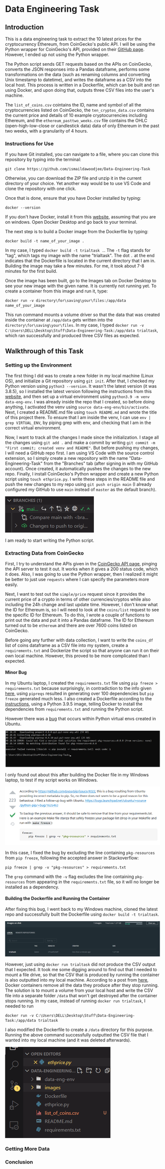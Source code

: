 # Data Engineering Task

## Introduction

This is a data engineering task to extract the 10 latest prices for the cryptocurrency Ethereum, from CoinGecko's public API. I will be using the Python wrapper for CoinGecko's API, provided on their [GitHub page](https://github.com/man-c/pycoingecko). However, I ended up not using the Python wrapper.

The Python script sends GET requests based on the APIs on CoinGecko, converts the JSON responses into a Pandas dataframe, performs some transformations on the data (such as renaming columns and converting Unix timestamp to datetime), and writes the dataframe as a CSV into the local host. This process is written in a Dockerfile, which can be built and ran using Docker, and upon doing that, outputs three CSV files into the user's machine.

The `list_of_coins.csv` cointains the ID, name and symbol of all the cryptocurrencies listed on CoinGecko, the `ten_cryptos_data.csv` contains the current price and details of 10 example cryptocurrencies including Ethereum, and the `ethereum_pasttwo_weeks.csv` file contains the OHLC (open-high-low-close or candlestick data) data of only Ethereum in the past two weeks, with a granularity of 4 hours.

### Instructions for Use

If you have Git installed, you can navigate to a file, where you can clone this repository by typing into the terminal:

    git clone https://github.com/ismaildawoodjee/Data-Engineering-Task

Otherwise, you can download the ZIP file and unzip it in the current directory of your choice. Yet another way would be to use VS Code and clone the repository with one click.

Once that is done, ensure that you have Docker installed by typing:

    docker --version

If you don't have Docker, install it from this [website](https://docs.docker.com/docker-for-windows/install/), assuming that you are on windows. Open Docker Desktop and go back to your terminal.

The next step is to build a Docker image from the Dockerfile by typing:

    docker build -t name_of_your_image .

In my case, I typed `docker build -t trialtask .`. The `-t` flag stands for "tag", which tags my image with the name "trialtask". The dot `.` at the end indicates that the Dockerfile is located in the current directory that I am in. Building the image may take a few minutes. For me, it took about 7-8 minutes for the first build.

Once the image has been built, go to the Images tab on Docker Desktop to see your new image with the given name. It is currently not running yet. To create a container from this image and run it, type:

    docker run -v directory\for\saving\your\files:/app/data name_of_your_image

This run command mounts a volume driver so that the data that was created inside the container at `/app/data` gets written into the `directory\for\saving\your\files`. In my case, I typed `docker run -v C:\Users\DELL\Desktop\Stuff\Data-Engineering-Task:/app/data trialtask`, which ran successfully and produced three CSV files as expected.

## Walkthrough of this Task

### Setting up the Environment

The first thing I did was to create a new folder in my local machine (Linux OS), and initialize a Git repository using `git init`. After that, I checked my Python version using `python3 --version`. It wasn't the latest version (it was 3.8.5), so I installed the latest version following the instructions from this [website](https://linuxize.com/post/how-to-install-python-3-9-on-ubuntu-20-04/), and then set up a virtual environment using `python3.9 -m venv data-eng-env`. I was already inside the repo that I created, so before doing anything, I activated the venv using `source data-eng-env/bin/activate`. Next, I created a README.md file using `touch README.md` and wrote the title of this project there. To ensure that I am inside the venv, I can use `env | grep VIRTUAL_ENV`, by piping grep with env, and checking that I am in the correct virtual environment.

Now, I want to track all the changes I made since the initialization. I stage all the changes using `git add .` and make a commit by writing `git commit -m "First commit; created venv and README"`. But before pushing my changes, I will need a GitHub repo first. I am using VS Code with the source control extension, so I simply create a new repository with the name "Data-Engineering-Task" from the "Branches" tab (after signing in with my GitHub account). Once created, it automatically pushes the changes to the new repo. Finally, I install CoinGecko's Python wrapper and create a new Python script using `touch ethprice.py`. I write these steps in the README file and push the new changes to my repo using `git push origin main` (I already configured my GitHub to use `main` instead of `master` as the default branch).

!['Branches' tab in VS Code](images/push_to_main.png "'Branches' tab in VS Code")

I am ready to start writing the Python script.

### Extracting Data from CoinGecko

First, I try to understand the APIs given in the [CoinGecko API page](https://www.coingecko.com/api/documentations/v3), pinging the API server to test it out. It works when it gives a 200 status code, which it does. Also, I was going to use the Python wrapper, then I realized it might be better to just use `requests` where I can specify the parameters more easily.

Next, I want to test out the `simple/price` request since it provides the current price of a crypto in terms of other currencies/cryptos while also including the 24h change and last update time. However, I don't know what the ID for Ethereum is, so I will need to look at the `coins/list` request to see the specific ID for Ethereum. To do this, I wrote a couple of functions to print out the data and put it into a Pandas dataframe. The ID for Ethereum turned out to be `ethereum` and there are over 7600 coins listed on CoinGecko.

Before going any further with data collection, I want to write the `coins_df` list of coins dataframe as a CSV file into my system, create a `requirements.txt` and Dockerize the script so that anyone can run it on their own local machine. However, this proved to be more complicated than I expected.

#### Minor Bug

In my Ubuntu laptop, I created the `requirements.txt` file using `pip freeze > requirements.txt` because surprisingly, in contradiction to the info given [here](https://stackoverflow.com/questions/31684375/automatically-create-requirements-txt), using `pipreqs` resulted in generating over 100 dependencies but `pip freeze` generated much less. I also created a Dockerfile according to the [instructions](https://www.freecodecamp.org/news/docker-101-fundamentals-and-practice-edb047b71a51/), using a Python 3.9.5 image, telling Docker to install the dependencies from `requirements.txt` and running the Python script.

However there was a [bug](https://stackoverflow.com/questions/39577984/what-is-pkg-resources-0-0-0-in-output-of-pip-freeze-command) that occurs within Python virtual envs created in Ubuntu.

![Bug when building Dockerfile in Windows](images/bug_pkgresources.png "Bug when building Dockerfile in Windows")

I only found out about this after building the Docker file in my Windows laptop, to test if my script works on Windows.

![Just exclude pkg-resources from pip freeze](images/resolving_bug.png "Just exclude pkg-resources from pip freeze")

In this case, I fixed the bug by excluding the line containing `pkg-resources` from `pip freeze`, following the accepted answer in Stackoverflow:

    pip freeze | grep -v "pkg-resources" > requirements.txt

The `grep` command with the `-v` flag excludes the line containing `pkg-resources` from appearing in the `requirements.txt` file, so it will no longer be installed as a dependency.

#### Building the Dockerfile and Running the Container

After fixing this bug, I went back to my Windows machine, cloned the latest repo and successfully built the Dockerfile using `docker build -t trialtask`.

![Docker image created. Why is it so large?](images/why_so_large.png "Docker image created. Why is it so large?")

However, just using `docker run trialtask` did not produce the CSV output that I expected. It took me some digging around to find out that I needed to mount a file drive, so that the CSV that is produced by running the container is also outputted into my local machine. According to a post from [here](https://phoenixnap.com/kb/docker-run-command-with-examples), Docker containers remove all the data they produce after they stop running. The solution is to mount a volume from your local host and write the CSV file into a separate folder `/data` that won't get destroyed after the container stops running. In my case, instead of running `docker run trialtask`, I needed to run

    docker run -v C:\Users\DELL\Desktop\Stuff\Data-Engineering-Task:/app/data trialtask

I also modified the Dockerfile to create a `/data` directory for this purpose. Running the above command successfully outputted the CSV file that I wanted into my local machine (and it was deleted afterwards).

![CSV file successfully written to local host](images/csv_file_created.png "CSV file successfully written to local host")

### Getting More Data



### Conclusion
